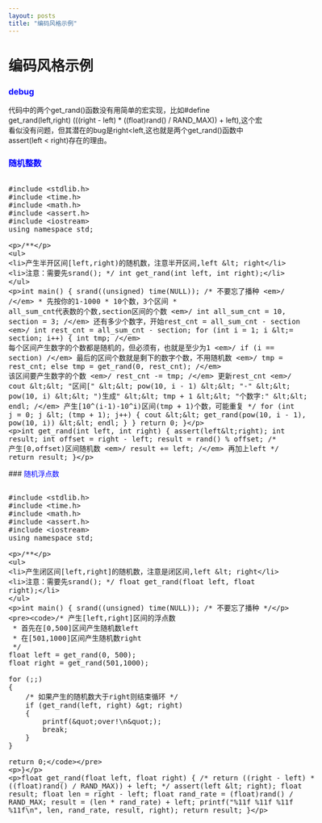 ```yaml
---
layout: posts
title: "编码风格示例"
---
```

# 编码风格示例
### <font color="blue">debug</font>
代码中的两个get_rand()函数没有用简单的宏实现，比如#define get_rand(left,right) (((right - left) * ((float)rand() / RAND_MAX)) + left),这个宏看似没有问题，但其潜在的bug是right<left,这也就是两个get_rand()函数中assert(left < right)存在的理由。
### <font color="blue">随机整数</font>
<xmp class="prettyprint linenums">
#include <stdlib.h>
#include <time.h>
#include <math.h>
#include <assert.h>
#include <iostream>
using namespace std;

/**
 * 产生半开区间[left,right)的随机数，注意半开区间,left < right
 * 注意：需要先srand();
 */
int get_rand(int left, int right);

int main() {
	srand((unsigned) time(NULL)); /* 不要忘了播种 */
	/*
	 * 先按你的1-1000
	 * 10个数，3个区间
	 * all_sum_cnt代表数的个数,section区间的个数
	 */
	int all_sum_cnt = 10, section = 3;
	/* 还有多少个数字，开始rest_cnt = all_sum_cnt - section */
	int rest_cnt = all_sum_cnt - section;
	for (int i = 1; i <= section; i++) {
		int tmp; /* 每个区间产生数字的个数都是随机的，但必须有，也就是至少为1 */
		if (i == section) /* 最后的区间个数就是剩下的数字个数，不用随机数 */
			tmp = rest_cnt;
		else
			tmp = get_rand(0, rest_cnt); /* 该区间要产生数字的个数 */
		rest_cnt -= tmp; /* 更新rest_cnt */
		cout << "区间[" << pow(10, i - 1) << "-" << pow(10, i) << ")生成" << tmp + 1
				<< "个数字:" << endl;
		/* 产生[10^(i-1)-10^i)区间(tmp + 1)个数，可能重复 */
		for (int j = 0; j < (tmp + 1); j++) {
			cout << get_rand(pow(10, i - 1), pow(10, i)) << endl;
		}
	}
	return 0;
}

int get_rand(int left, int right) {
	assert(left<right);
	int result;
	int offset = right - left;
	result = rand() % offset; /* 产生[0,offset)区间随机数 */
	result += left; /* 再加上left */
	return result;
}

</xmp>
### <font color="blue">随机浮点数</font>
<xmp class="prettyprint linenums">
#include <stdlib.h>
#include <time.h>
#include <math.h>
#include <assert.h>
#include <iostream>
using namespace std;
 
/**
 * 产生闭区间[left,right]的随机数，注意是闭区间,left < right
 * 注意：需要先srand();
 */
float get_rand(float left, float right);
 
int main() {
	srand((unsigned) time(NULL)); /* 不要忘了播种 */

	/* 产生[left,right]区间的浮点数
	 * 首先在[0,500]区间产生随机数left
	 * 在[501,1000]区间产生随机数right
	 */
	float left = get_rand(0, 500);
	float right = get_rand(501,1000);

	for (;;)
	{
		/* 如果产生的随机数大于right则结束循环 */
		if (get_rand(left, right) > right)
		{
			printf("over!\n");
			break;
		}
	}

    return 0;
}
 
float get_rand(float left, float right) {
	/* return ((right - left) * ((float)rand() / RAND_MAX)) + left; */
    assert(left < right);
	float result;
	float len = right - left;
	float rand_rate = (float)rand() / RAND_MAX;
	result = (len * rand_rate) + left;
	printf("%11f   %11f   %11f   %11f\n", len, rand_rate, result, right);
	return result;
}

</xmp>